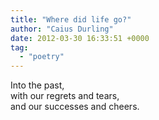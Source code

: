 ```yaml
---
title: "Where did life go?"
author: "Caius Durling"
date: 2012-03-30 16:33:51 +0000
tag:
  - "poetry"
---
```


Into the past,  
with our regrets and tears,  
and our successes and cheers.  

